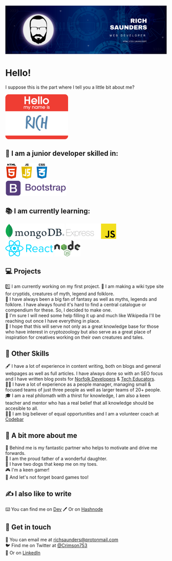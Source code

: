 ![Banner Image](Banner.png)   

# Hello!

I suppose this is the part where I tell you a little bit about me?

![My Name Is](Name.png)
   
## 🔧 I am a junior developer skilled in:
![HTML, CSS, Javascript Logo's](HTML_CSS_JS.png)    
![Bootstrap](Bootstrap.png)    

   
## 📚 I am currently learning:   
![Mongo DB](MongoDB.png) ![Express JS](Express.png)    
![React JS](React.png) ![Node JS](Nodejs.png)    
   
## 💻 Projects
1️⃣ I am currently working on my first project.
🐉 I am making a wiki type site for cryptids, creatures of myth, legend and folklore.   
🦄 I have always been a big fan of fantasy as well as myths, legends and folklore. I have always found it's hard to find a central catalogue or compendium for these. So, I decided to make one.   
🧛 I'm sure I will need some help filling it up and much like Wikipedia I'll be reaching out once I have everything in place.   
🧟 I hope that this will serve not only as a great knowledge base for those who have interest in cryptozoology but also serve as a great place of inspiration for creatives working on their own creatures and tales.   

## 📖 Other Skills
🖋️ I have a lot of experience in content writing, both on blogs and general webpages as well as full articles. I have always done so with an SEO focus and I have written blog posts for [Norfolk Developers](https://www.norfolkdevelopers.com/) & [Tech Educators](https://techeducators.co.uk/).   
🧑‍💼 I have a lot of experience as a people manager, managing small & focused teams of just three people as well as larger teams of 20+ people.   
🎓 I am a real philomath with a thirst for knowledge, I am also a keen teacher and mentor who has a real belief that all knowledge should be accesible to all.   
👨‍🏫 I am big believer of equal opportunities and I am a volunteer coach at [Codebar](https://codebar.io/coaches)    

## 🧠 A bit more about me
👩 Behind me is my fantastic partner who helps to motivate and drive me forwards.   
👧 I am the proud father of a wonderful daughter.   
🐶 I have two dogs that keep me on my toes.  
🎮 I'm a keen gamer!   
🎲 And let's not forget board games too!   

## ✍️ I also like to write
⌨️ You can find me on [Dev](https://dev.to/crimson753)
🖊️ Or on [Hashnode](https://hashnode.com/@Rich89)

## 💬 Get in touch
📧 You can email me at richsaunders@protonmail.com   
🐦 Find me on Twitter at [@Crimson753](https://twitter.com/Crimson753)   
🤝 Or on [LinkedIn](https://www.linkedin.com/in/rich-saunders/)
